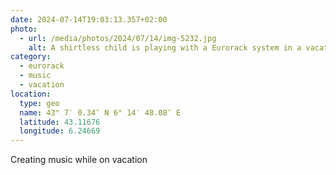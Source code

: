 ```yaml
---
date: 2024-07-14T19:03:13.357+02:00
photo:
  - url: /media/photos/2024/07/14/img-5232.jpg
    alt: A shirtless child is playing with a Eurorack system in a vacation home.
category:
  - eurorack
  - music
  - vacation
location:
  type: geo
  name: 43° 7′ 0.34″ N 6° 14′ 48.08″ E
  latitude: 43.11676
  longitude: 6.24669
---
```


Creating music while on vacation
